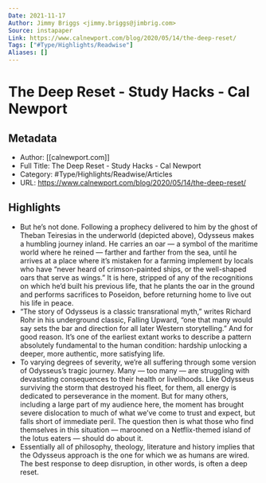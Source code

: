 ```yaml
---
Date: 2021-11-17
Author: Jimmy Briggs <jimmy.briggs@jimbrig.com>
Source: instapaper
Link: https://www.calnewport.com/blog/2020/05/14/the-deep-reset/
Tags: ["#Type/Highlights/Readwise"]
Aliases: []
---
```

# The Deep Reset - Study Hacks - Cal Newport

## Metadata
- Author: [[calnewport.com]]
- Full Title: The Deep Reset - Study Hacks - Cal Newport
- Category: #Type/Highlights/Readwise/Articles
- URL: https://www.calnewport.com/blog/2020/05/14/the-deep-reset/

## Highlights
- But he’s not done. Following a prophecy delivered to him by the ghost of Theban Teiresias in the underworld (depicted above), Odysseus makes a humbling journey inland. He carries an oar — a symbol of the maritime world where he reined — farther and farther from the sea, until he arrives at a place where it’s mistaken for a farming implement by locals who have “never heard of crimson-painted ships, or the well-shaped oars that serve as wings.”
  It is here, stripped of any of the recognitions on which he’d built his previous life, that he plants the oar in the ground and performs sacrifices to Poseidon, before returning home to live out his life in peace.
- “The story of Odysseus is a classic transrational myth,” writes Richard Rohr in his underground classic, Falling Upward, “one that many would say sets the bar and direction for all later Western storytelling.” And for good reason. It’s one of the earliest extant works to describe a pattern absolutely fundamental to the human condition: hardship unlocking a deeper, more authentic, more satisfying life.
- To varying degrees of severity, we’re all suffering through some version of Odysseus’s tragic journey. Many — too many — are struggling with devastating consequences to their health or livelihoods. Like Odysseus surviving the storm that destroyed his fleet, for them, all energy is dedicated to perseverance in the moment.
  But for many others, including a large part of my audience here, the moment has brought severe dislocation to much of what we’ve come to trust and expect, but falls short of immediate peril. The question then is what those who find themselves in this situation — marooned on a Netflix-themed island of the lotus eaters — should do about it.
- Essentially all of philosophy, theology, literature and history implies that the Odysseus approach is the one for which we as humans are wired. The best response to deep disruption, in other words, is often a deep reset.
